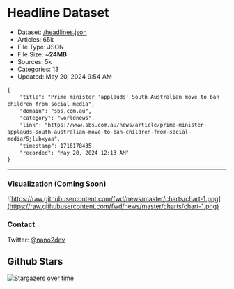 # Headline Dataset

- Dataset: [/headlines.json](https://raw.githubusercontent.com/fwd/news/master/headlines.json) 
- Articles: 65k
- File Type: JSON
- File Size: ~**24MB**
- Sources: 5k
- Categories: 13
- Updated: May 20, 2024 9:54 AM

```
{
    "title": "Prime minister 'applauds' South Australian move to ban children from social media",
    "domain": "sbs.com.au",
    "category": "worldnews",
    "link": "https://www.sbs.com.au/news/article/prime-minister-applauds-south-australian-move-to-ban-children-from-social-media/5jlubxyaa",
    "timestamp": 1716178435,
    "recorded": "May 20, 2024 12:13 AM"
}
```

---

### Visualization (Coming Soon)

![https://raw.githubusercontent.com/fwd/news/master/charts/chart-1.png](https://raw.githubusercontent.com/fwd/news/master/charts/chart-1.png)

### Contact 

Twitter: [@nano2dev](https://twitter.com/nano2dev)

## Github Stars

[![Stargazers over time](https://starchart.cc/fwd/news.svg)](https://starchart.cc/fwd/news)
